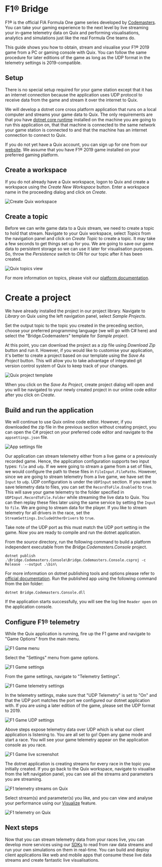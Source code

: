 # F1&reg; Bridge

F1&reg; is the official FIA Formula One game series developed by [Codemasters](https://www.codemasters.com). You can take your gaming experience to the next level by live streaming your in-game telemetry data on Quix and performing visualisations, analytics and simulations just like the real Formula One teams do.

This guide shows you how to obtain, stream and visualise your F1&reg; 2019 game from a PC or gaming console with Quix. You can follow the same procedure for later editions of the game as long as the UDP format in the telemetry settings is 2019-compatible.

## Setup

There is no special setup required for your game station except that it has an internet connection because the application uses UDP protocol to receive data from the game and stream it over the internet to Quix.

We will develop a dotnet core cross platform application that runs on a local computer and streams your game data to Quix. The only requirements are that you have [dotnet core runtime](https://dotnet.microsoft.com/download/dotnet/3.0) installed on the machine you are going to run this application on, that that machine is connected to the same network your game station is connected to and that the machine has an internet connection to connect to Quix.

If you do not yet have a Quix account, you can sign up for one from our [website](https://quix.ai). We assume that you have F1&reg; 2019 game installed on your preferred gaming platform.

## Create a workspace

If you do not already have a Quix workspace, logon to Quix and create a workspace using the _Create New Workspace_ button. Enter a workspace name in the proceeding dialog and click on _Create_.

![Create Quix workspace](docs/images/quix_workspace_home.png)

## Create a topic

Before we can write game data to a Quix stream, we need to create a topic to hold that stream. Navigate to your Quix workspace, select _Topics_ from the navigation panel and click on _Create Topic_ to create a topic. It may take a few seconds to get things set up for you. We are going to save our game data to persistent storage so we can use it later for visualisation purposes. So, throw the _Persistence_ switch to _ON_ for our topic after it has been created.

![Quix topics view](docs/images/quix_topics_page.png)

For more information on topics, please visit our [platform documentation](https://quix.ai/docs/product/UsingQuix.html#_topics).

# Create a project

We have already installed the project in our project library. Navigate to _Library_ on Quix using the left navigation panel, select _Sample Projects_.

Set the output topic to the topic you created in the preceding section, choose your preferred programming language (we will go with C# here) and select the "Bridge.Codemasters" template for _Sample project_.

At this point, you can download the project as a zip file using _Download Zip_ button and run it. However, if you would like to customise your application, it's better to create a project based on our template using the _Save As Project_ button. This will allow you to take advantage of integrated git version control system of Quix to keep track of your changes.

![Quix project template](docs/images/quix_sample_project.png)

When you click on the _Save As Project_, create project dialog will open and you will be navigated to your newly created project in our online code editor after you click on _Create_.

## Build and run the application

We will continue to use Quix online code editor. However, if you downloaded the zip file in the previous section without creating project, you can open the C# project on your preferred code editor and navigate to the `appsettings.json` file.

![App settings file](docs/images/quix_app_settings.png)

Our application can stream telemetry either from a live game or a previously recorded game. Hence, the application configuration supports two input types: `file` and `udp`. If we were going to stream a game from a set of files, we would configure the path to these files in `FileInput.FilePaths`. However, since we are going to stream telemetry from a live game, we have set the `Input` to `udp`. UDP configuration is under the `UDPInput` section. If you want to save telemetry data to files, you can set the `RecordToFile.Enabled` to `true`. This will save your game telemetry to the folder specified in `UDPInput.RecordToFile.Folder` while streaming the live data to Quix. You can then replay these files later using the same service by setting the `Input` to `file`. We are going to stream data for the player. If you like to stream telemetry for all drivers in the race, set the `StreamSettings.IncludeOtherDrivers` to `true`.

Take note of the UDP port as this must match the UDP port setting in the game. Now you are ready to compile and run the dotnet application.

From the _source_ directory, run the following command to build a platform independent executable from the _Bridge.Codemasters.Console_ project.

```
dotnet publish .\Bridge.Codemasters.Console\Bridge.Codemasters.Console.csproj -c Release  --output .\bin\
```

For more information on dotnet publishing tools and options please refer to [official documentation](https://docs.microsoft.com/en-us/dotnet/core/tools/dotnet-publish). Run the published app using the following command from the _bin_ folder:

```
dotnet Bridge.Codemasters.Console.dll
```
If the application starts successfully, you will see the log line `Reader open` on the application console.

## Configure F1&reg; telemetry

While the Quix application is running, fire up the F1 game and navigate to "Game Options" from the main menu.

![F1 Game menu](docs/images/game_options.png)

Select the "Settings" menu from game options.

![F1 Game settings](docs/images/game_settings.png)

From the game settings, navigate to "Telemetry Settings".

![F1 Game telemetry settings](docs/images/game_telemetry_settings.png)

In the telemetry settings, make sure that "UDP Telemetry" is set to "On" and that the UDP port matches the port we configured our dotnet application with. If you are using a later edition of the game, please set the UDP format to 2019.

![F1 Game UDP settings](docs/images/game_udp_settings.png)

Above steps expose telemetry data over UDP which is what our client application is listening to. You are all set to go! Open any game mode and start a race. You will see your game telemetry appear on the application console as you race.

![F1 Game live screenshot](docs/images/game_live_screen.png)

The dotnet application is creating streams for every race in the topic you initially created. If you go back to the Quix workspace, navigate to visualise from the left navigation panel, you can see all the streams and parameters you are streaming.

![F1 telemetry streams on Quix](docs/images/quix_select_streams.png)

Select stream(s) and parameter(s) you like, and you can view and analyse your performance using our [Visualize](https://documentation-40c5b57b-a938-4925-93a9-25df5a64e54f.platform.quix.ai/visualise/) feature.

![F1 telemetry on Quix](docs/images/quix_visualise.png)

## Next steps

Now that you can stream telemetry data from your races live, you can develop more services using our [SDKs](https://quix.ai/docs/sdk/introduction.html) to read from raw data streams and run your own simulations on them in real-time. You can build and deploy client applications like web and mobile apps that consume these live data streams and create fantastic live visualisations.

